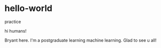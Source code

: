 # hello-world
practice

hi humans!

Bryant here. I'm a postgraduate learning machine learning. Glad to see u all!
